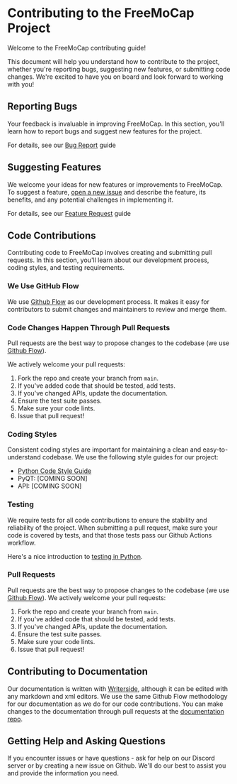 # Contributing to the FreeMoCap Project


Welcome to the FreeMoCap contributing guide! 

This document will help you understand how to contribute to the project, whether you're reporting bugs, suggesting new features, or submitting code changes. We're excited to have you on board and look forward to working with you!

## Reporting Bugs 

Your feedback is invaluable in improving FreeMoCap. In this section, you'll learn how to report bugs and suggest new features for the project.

For details, see our [Bug Report](bug_report.md) guide

## Suggesting Features

We welcome your ideas for new features or improvements to FreeMoCap. To suggest a feature, [open a new issue](https://github.com/freemocap/freemocap/issues/new) and describe the feature, its benefits, and any potential challenges in implementing it.

For details, see our [Feature Request](feature_request.md)  guide

## Code Contributions

Contributing code to FreeMoCap involves creating and submitting pull requests. In this section, you'll learn about our development process, coding styles, and testing requirements.

### We Use GitHub Flow

We use [Github Flow](https://docs.github.com/en/get-started/quickstart/github-flow) as our development process. It makes it easy for contributors to submit changes and maintainers to review and merge them.

  
###  Code Changes Happen Through Pull Requests  
Pull requests are the best way to propose changes to the codebase (we use [Github Flow](https://docs.github.com/en/get-started/quickstart/github-flow)). 

We actively welcome your pull requests:  
1. Fork the repo and create your branch from `main`.  
2. If you've added code that should be tested, add tests.  
3. If you've changed APIs, update the documentation.  
4. Ensure the test suite passes.  
5. Make sure your code lints.  
6. Issue that pull request!

### Coding Styles

Consistent coding styles are important for maintaining a clean and easy-to-understand codebase. We use the following style guides for our project:


- [Python Code Style Guide](python_code_style_guide.md)
- PyQT: [COMING SOON]
- API: [COMING SOON]


### Testing

We require tests for all code contributions to ensure the stability and reliability of the project. When submitting a pull request, make sure your code is covered by tests, and that those tests pass our Github Actions workflow.

Here's a nice introduction to [testing in Python](https://realpython.com/python-testing/).


### Pull Requests

Pull requests are the best way to propose changes to the codebase (we use [Github Flow](https://docs.github.com/en/get-started/quickstart/github-flow)). We actively welcome your pull requests:

1. Fork the repo and create your branch from `main`.
2. If you've added code that should be tested, add tests.
3. If you've changed APIs, update the documentation.
4. Ensure the test suite passes.
5. Make sure your code lints.
6. Issue that pull request!


## Contributing to Documentation

Our documentation is written with [Writerside](https://www.jetbrains.com/writerside/), although it can be edited with any markdown and xml editors. We use the same Github Flow methodology for our documentation as we do for our code contributions. You can make changes to the documentation through pull requests at the [documentation repo](https://github.com/freemocap/documentation).



## Getting Help  and Asking Questions

If you encounter issues or have questions - ask for help on our Discord server or by creating a new issue on Github. We'll do our best to assist you and provide the information you need.

